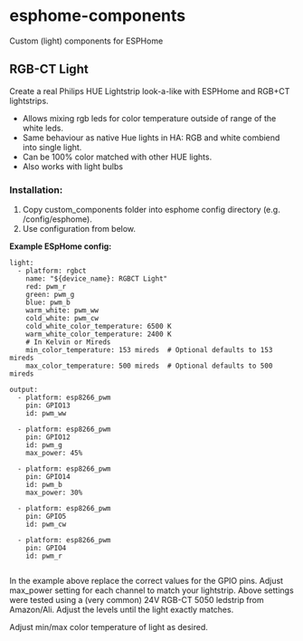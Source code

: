 # esphome-components
Custom (light) components for ESPHome


## RGB-CT Light
Create a real Philips HUE Lightstrip look-a-like with ESPHome and RGB+CT lightstrips.

- Allows mixing rgb leds for color temperature outside of range of the white leds.
- Same behaviour as native Hue lights in HA: RGB and white combiend into single light.
- Can be 100% color matched with other HUE lights.
- Also works with light bulbs

### Installation:
1. Copy custom_components folder into esphome config directory (e.g. /config/esphome).
2. Use configuration from below.

**Example ESpHome config:**

```
light:
  - platform: rgbct
    name: "${device_name}: RGBCT Light"
    red: pwm_r
    green: pwm_g
    blue: pwm_b
    warm_white: pwm_ww
    cold_white: pwm_cw
    cold_white_color_temperature: 6500 K
    warm_white_color_temperature: 2400 K
    # In Kelvin or Mireds
    min_color_temperature: 153 mireds  # Optional defaults to 153 mireds
    max_color_temperature: 500 mireds  # Optional defaults to 500 mireds

output:
  - platform: esp8266_pwm
    pin: GPIO13
    id: pwm_ww

  - platform: esp8266_pwm
    pin: GPIO12
    id: pwm_g
    max_power: 45%

  - platform: esp8266_pwm
    pin: GPIO14
    id: pwm_b
    max_power: 30%

  - platform: esp8266_pwm
    pin: GPIO5
    id: pwm_cw
    
  - platform: esp8266_pwm
    pin: GPIO4
    id: pwm_r
    
```

In the example above replace the correct values for the GPIO pins.
Adjust max_power setting for each channel to match your lightstrip.
Above settings were tested using a (very common) 24V RGB-CT 5050 ledstrip from Amazon/Ali.
Adjust the levels until the light exactly matches.

Adjust min/max color temperature of light as desired.
